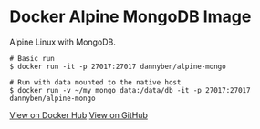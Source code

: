 Docker Alpine MongoDB Image
==================================================

Alpine Linux with MongoDB.

```
# Basic run
$ docker run -it -p 27017:27017 dannyben/alpine-mongo

# Run with data mounted to the native host
$ docker run -v ~/my_mongo_data:/data/db -it -p 27017:27017 dannyben/alpine-mongo
```

[View on Docker Hub][1]
[View on GitHub][2]

[1]: https://hub.docker.com/r/dannyben/alpine-mongo/
[2]: https://github.com/DannyBen/docker-alpine-mongo